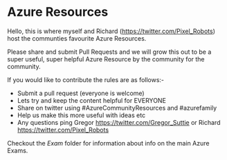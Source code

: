 # Azure Resources

Hello, this is where myself and Richard (https://twitter.com/Pixel_Robots) host the communties favourite Azure Resources.

Please share and submit Pull Requests and we will grow this out to be a super useful, super helpful Azure Resource by
the community for the community.

If you would like to contribute the rules are as follows:-

* Submit a pull request (everyone is welcome)
* Lets try and keep the content helpful for EVERYONE
* Share on twitter using #AzureCommunityResources and #azurefamily
* Help us make this more useful with ideas etc 
* Any questions ping Gregor https://twitter.com/Gregor_Suttie or Richard https://twitter.com/Pixel_Robots

Checkout the *Exam* folder for information about info on the main Azure Exams.
